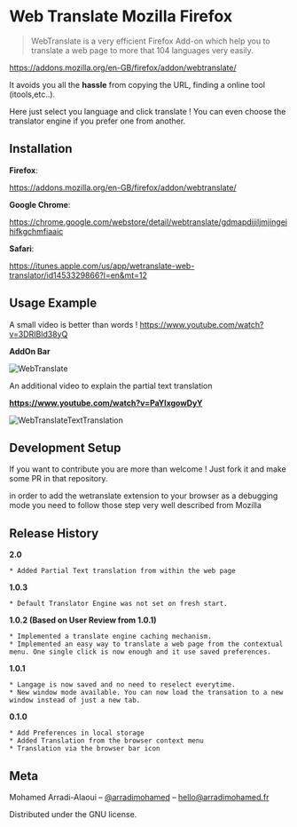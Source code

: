# Web Translate Mozilla Firefox 
> WebTranslate is a very efficient Firefox Add-on which help you to translate a web page to more that 104 languages very easily.

https://addons.mozilla.org/en-GB/firefox/addon/webtranslate/

It avoids you all the **hassle** from copying the URL, finding a online tool (itools,etc..).

Here just select you language and click translate ! You can even choose the translator engine if you prefer one from another.

## Installation

**Firefox**:

https://addons.mozilla.org/en-GB/firefox/addon/webtranslate/

**Google Chrome**:

https://chrome.google.com/webstore/detail/webtranslate/gdmapdijiljmjingeihifkgchmfiaaic

**Safari**:

https://itunes.apple.com/us/app/wetranslate-web-translator/id1453329866?l=en&mt=12

## Usage Example

A small video is better than words ! https://www.youtube.com/watch?v=3DRIBld38yQ

**AddOn Bar**

![WebTranslate](https://img.youtube.com/vi/3DRIBld38yQ/0.jpg)

An additional video to explain the partial text translation 

**https://www.youtube.com/watch?v=PaYlxgowDyY**

![WebTranslateTextTranslation](https://img.youtube.com/vi/PaYlxgowDyY/0.jpg)

## Development Setup

If you want to contribute you are more than welcome ! Just fork it and make some PR in that repository.

in order to add the wetranslate extension to your browser as a debugging mode you need to follow those step very well described from Mozilla 

## Release History

**2.0**

    * Added Partial Text translation from within the web page
    
**1.0.3**

    * Default Translator Engine was not set on fresh start.
    
**1.0.2 (Based on User Review  from 1.0.1)**

    * Implemented a translate engine caching mechanism.
    * Implemented an easy way to translate a web page from the contextual menu. One single click is now enough and it use saved preferences.

**1.0.1**

    * Langage is now saved and no need to reselect everytime.
    * New window mode available. You can now load the transation to a new window instead of just a new tab.

**0.1.0**

    * Add Preferences in local storage 
    * Added Translation from the browser context menu
    * Translation via the browser bar icon

## Meta

Mohamed Arradi-Alaoui – [@arradimohamed](https://twitter.com/arradimohamed) – hello@arradimohamed.fr

Distributed under the GNU license.
